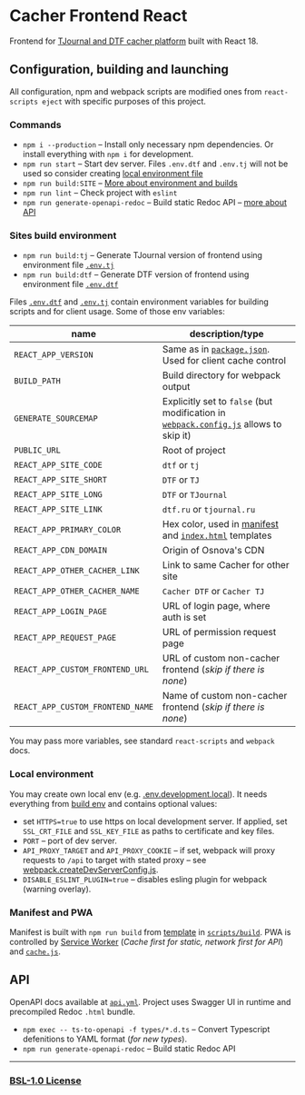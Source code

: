 # Cacher Frontend React

Frontend for [TJournal and DTF cacher platform](https://cacher.serguun42.ru) built with React 18.

## Configuration, building and launching

All configuration, npm and webpack scripts are modified ones from `react-scripts eject` with specific purposes of this project.

### Commands

- `npm i --production` – Install only necessary npm dependencies. Or install everything with `npm i` for development.
- `npm run start` – Start dev server. Files `.env.dtf` and `.env.tj` will not be used so consider creating [local environment file](#local-environment)
- `npm run build:SITE` – [More about environment and builds](#sites-build-environment)
- `npm run lint` – Check project with `eslint`
- `npm run generate-openapi-redoc` – Build static Redoc API – [more about API](#api)

### Sites build environment

- `npm run build:tj` – Generate TJournal version of frontend using environment file [`.env.tj`](./.env.tj)
- `npm run build:dtf` – Generate DTF version of frontend using environment file [`.env.dtf`](./.env.dtf)

Files [`.env.dtf`](./.env.dtf) and [`.env.tj`](./.env.tj) contain environment variables for building scripts and for client usage. Some of those env variables:

| name                            | description/type                                                                                                        |
| ------------------------------- | ----------------------------------------------------------------------------------------------------------------------- |
| `REACT_APP_VERSION`             | Same as in [`package.json`](./package.json). Used for client cache control                                              |
| `BUILD_PATH`                    | Build directory for webpack output                                                                                      |
| `GENERATE_SOURCEMAP`            | Explicitly set to `false` (but modification in [`webpack.config.js`](./config/webpack.config.js#L32) allows to skip it) |
| `PUBLIC_URL`                    | Root of project                                                                                                         |
| `REACT_APP_SITE_CODE`           | `dtf` or `tj`                                                                                                           |
| `REACT_APP_SITE_SHORT`          | `DTF` or `TJ`                                                                                                           |
| `REACT_APP_SITE_LONG`           | `DTF` or `TJournal`                                                                                                     |
| `REACT_APP_SITE_LINK`           | `dtf.ru` or `tjournal.ru`                                                                                               |
| `REACT_APP_PRIMARY_COLOR`       | Hex color, used in [manifest](./config/manifest.template.json) and [`index.html`](./public/index.html) templates        |
| `REACT_APP_CDN_DOMAIN`          | Origin of Osnova's CDN                                                                                                  |
| `REACT_APP_OTHER_CACHER_LINK`   | Link to same Cacher for other site                                                                                      |
| `REACT_APP_OTHER_CACHER_NAME`   | `Cacher DTF` or `Cacher TJ`                                                                                             |
| `REACT_APP_LOGIN_PAGE`          | URL of login page, where auth is set                                                                                    |
| `REACT_APP_REQUEST_PAGE`        | URL of permission request page                                                                                          |
| `REACT_APP_CUSTOM_FRONTEND_URL` | URL of custom non-cacher frontend (_skip if there is none_)                                                             |
| `REACT_APP_CUSTOM_FRONTEND_NAME` | Name of custom non-cacher frontend (_skip if there is none_)                                                             |

You may pass more variables, see standard `react-scripts` and `webpack` docs.

### Local environment

You may create own local env (e.g. [.env.development.local](./.env.development.local)). It needs everything from [build env](#sites-build-environment) and contains optional values:

- set `HTTPS=true` to use https on local development server. If applied, set `SSL_CRT_FILE` and `SSL_KEY_FILE` as paths to certificate and key files.
- `PORT` – port of dev server.
- `API_PROXY_TARGET` and `API_PROXY_COOKIE` – if set, webpack will proxy requests to `/api` to target with stated proxy – see [webpack.createDevServerConfig.js](./config/webpack.createDevServerConfig.js#L78).
- `DISABLE_ESLINT_PLUGIN=true` – disables esling plugin for webpack (warning overlay).

### Manifest and PWA

Manifest is built with `npm run build` from [template](./config/manifest.template.json) in [`scripts/build`](./scripts/build.js#L213). PWA is controlled by [Service Worker](./src/service-worker.js) (_Cache first for static, network first for API_) and [`cache.js`](./src/util/cache.js).

## API

OpenAPI docs available at [`api.yml`](./public/docs/api.yml). Project uses Swagger UI in runtime and precompiled Redoc `.html` bundle.

- `npm exec -- ts-to-openapi -f types/*.d.ts` – Convert Typescript defenitions to YAML format (_for new types_).
- `npm run generate-openapi-redoc` – Build static Redoc API

---

### [BSL-1.0 License](./LICENSE)
